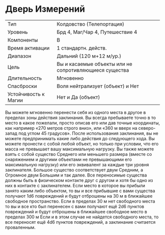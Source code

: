 
# Дверь Измерений

| | |
|---|---|
|Тип|Колдовство (Телепортация)|
|Уровень| Брд 4, Маг/Чар 4, Путешествие 4|
|Компоненты| В|
|Время активации| 1 стандартн. действ.|
|Диапазон| Дальний (120 м+12 м/ур.)|
|Цель| Вы и касаемые объекты или не сопротивляющиеся существа|
|Длительность| Мгновенно|
|Спасброски| Воля нейтрализует (объект) и Нет|
|Устойчивость к Магии| Нет и Да (объект)|

Вы можете мгновенно перенести себя из одного места в другое в пределах зоны действия заклинания. Вы всегда пребываете точно в то место в какое пожелали, просто описав его или дав точные координаты, как например «270 метров строго вниз», или «360 м вверх на северо-запад под углом 45 градусов». После использования заклинания, вы не можете предпринимать какие либо действия до следующего хода. Вы можете пронести с собой любой объект, но только при условии, что его масса не превышает вашу максимальную нагрузку. Вы также можете взять с собой существо Среднего или меньшего размера (вместе со снаряжением и другими объектами не превышающими его максимальную нагрузку) или его эквивалент за каждые три уровня заклинателя. Большое существо соответствует двум Средним, а Огромное двум Большим и так далее. Все переносимые существа должны быть в физическом контакте друг с другом и хотя бы одно из них в контакте с заклинателем. Если место в которое вы прибыли занято каким либо объектом, то вы и все прибывшие с вами существа получают 1d6 повреждений и будут отброшены на 30 м в ближайшее свободное пространство. Если в пределах 30 м нет свободного места то вы и все кто был перенесен с вами получают ещё 2d6 пунктов повреждений и будут отброшены в ближайшее свободное место в пределах 300 м Если и в этом случае не найдется свободного места, то все переносят ещё 4d6 пунктов повреждений, а заклинание считается проваленным.